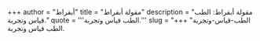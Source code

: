 +++
author = "أبقراط"
title = "مقولة أبقراط"
description = "مقولة أبقراط: الطب قياس وتجربة."
quote = '''الطب قياس وتجربة.''' 
slug = "الطب-قياس-وتجربة"
+++
الطب قياس وتجربة.
